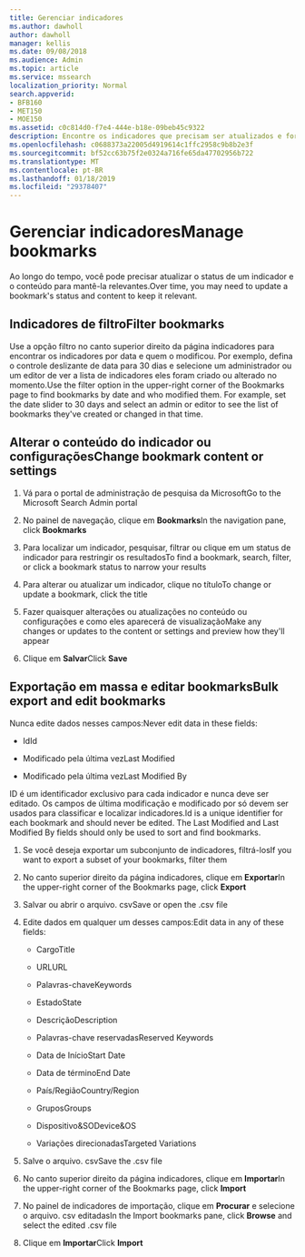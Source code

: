 ```yaml
---
title: Gerenciar indicadores
ms.author: dawholl
author: dawholl
manager: kellis
ms.date: 09/08/2018
ms.audience: Admin
ms.topic: article
ms.service: mssearch
localization_priority: Normal
search.appverid:
- BFB160
- MET150
- MOE150
ms.assetid: c0c814d0-f7e4-444e-b18e-09beb45c9322
description: Encontre os indicadores que precisam ser atualizados e formas em massa editar indicador resultados para o Microsoft Search
ms.openlocfilehash: c0688373a22005d4919614c1ffc2958c9b8b2e3f
ms.sourcegitcommit: bf52cc63b75f2e0324a716fe65da47702956b722
ms.translationtype: MT
ms.contentlocale: pt-BR
ms.lasthandoff: 01/18/2019
ms.locfileid: "29378407"
---
```

# <a name="manage-bookmarks"></a><span data-ttu-id="22673-103">Gerenciar indicadores</span><span class="sxs-lookup"><span data-stu-id="22673-103">Manage bookmarks</span></span>

<span data-ttu-id="22673-104">Ao longo do tempo, você pode precisar atualizar o status de um indicador e o conteúdo para mantê-la relevantes.</span><span class="sxs-lookup"><span data-stu-id="22673-104">Over time, you may need to update a bookmark's status and content to keep it relevant.</span></span> 
  
## <a name="filter-bookmarks"></a><span data-ttu-id="22673-105">Indicadores de filtro</span><span class="sxs-lookup"><span data-stu-id="22673-105">Filter bookmarks</span></span>

<span data-ttu-id="22673-p101">Use a opção filtro no canto superior direito da página indicadores para encontrar os indicadores por data e quem o modificou. Por exemplo, defina o controle deslizante de data para 30 dias e selecione um administrador ou um editor de ver a lista de indicadores eles foram criado ou alterado no momento.</span><span class="sxs-lookup"><span data-stu-id="22673-p101">Use the filter option in the upper-right corner of the Bookmarks page to find bookmarks by date and who modified them. For example, set the date slider to 30 days and select an admin or editor to see the list of bookmarks they've created or changed in that time.</span></span>
  
## <a name="change-bookmark-content-or-settings"></a><span data-ttu-id="22673-108">Alterar o conteúdo do indicador ou configurações</span><span class="sxs-lookup"><span data-stu-id="22673-108">Change bookmark content or settings</span></span>

1. <span data-ttu-id="22673-109">Vá para o portal de administração de pesquisa da Microsoft</span><span class="sxs-lookup"><span data-stu-id="22673-109">Go to the Microsoft Search Admin portal</span></span>
    
2. <span data-ttu-id="22673-110">No painel de navegação, clique em **Bookmarks**</span><span class="sxs-lookup"><span data-stu-id="22673-110">In the navigation pane, click **Bookmarks**</span></span>
    
3. <span data-ttu-id="22673-111">Para localizar um indicador, pesquisar, filtrar ou clique em um status de indicador para restringir os resultados</span><span class="sxs-lookup"><span data-stu-id="22673-111">To find a bookmark, search, filter, or click a bookmark status to narrow your results</span></span>
    
4. <span data-ttu-id="22673-112">Para alterar ou atualizar um indicador, clique no título</span><span class="sxs-lookup"><span data-stu-id="22673-112">To change or update a bookmark, click the title</span></span>
    
5. <span data-ttu-id="22673-113">Fazer quaisquer alterações ou atualizações no conteúdo ou configurações e como eles aparecerá de visualização</span><span class="sxs-lookup"><span data-stu-id="22673-113">Make any changes or updates to the content or settings and preview how they'll appear</span></span> 
    
6. <span data-ttu-id="22673-114">Clique em **Salvar**</span><span class="sxs-lookup"><span data-stu-id="22673-114">Click **Save**</span></span>
    
## <a name="bulk-export-and-edit-bookmarks"></a><span data-ttu-id="22673-115">Exportação em massa e editar bookmarks</span><span class="sxs-lookup"><span data-stu-id="22673-115">Bulk export and edit bookmarks</span></span>

<span data-ttu-id="22673-116">Nunca edite dados nesses campos:</span><span class="sxs-lookup"><span data-stu-id="22673-116">Never edit data in these fields:</span></span>
  
- <span data-ttu-id="22673-117">Id</span><span class="sxs-lookup"><span data-stu-id="22673-117">Id</span></span>
    
- <span data-ttu-id="22673-118">Modificado pela última vez</span><span class="sxs-lookup"><span data-stu-id="22673-118">Last Modified</span></span>
    
- <span data-ttu-id="22673-119">Modificado pela última vez</span><span class="sxs-lookup"><span data-stu-id="22673-119">Last Modified By</span></span>
    
<span data-ttu-id="22673-p102">ID é um identificador exclusivo para cada indicador e nunca deve ser editado. Os campos de última modificação e modificado por só devem ser usados para classificar e localizar indicadores.</span><span class="sxs-lookup"><span data-stu-id="22673-p102">Id is a unique identifier for each bookmark and should never be edited. The Last Modified and Last Modified By fields should only be used to sort and find bookmarks.</span></span>
  
1. <span data-ttu-id="22673-122">Se você deseja exportar um subconjunto de indicadores, filtrá-los</span><span class="sxs-lookup"><span data-stu-id="22673-122">If you want to export a subset of your bookmarks, filter them</span></span>
    
2. <span data-ttu-id="22673-123">No canto superior direito da página indicadores, clique em **Exportar**</span><span class="sxs-lookup"><span data-stu-id="22673-123">In the upper-right corner of the Bookmarks page, click **Export**</span></span>
    
3. <span data-ttu-id="22673-124">Salvar ou abrir o arquivo. csv</span><span class="sxs-lookup"><span data-stu-id="22673-124">Save or open the .csv file</span></span>
    
4. <span data-ttu-id="22673-125">Edite dados em qualquer um desses campos:</span><span class="sxs-lookup"><span data-stu-id="22673-125">Edit data in any of these fields:</span></span>
   - <span data-ttu-id="22673-126">Cargo</span><span class="sxs-lookup"><span data-stu-id="22673-126">Title</span></span>
    
   - <span data-ttu-id="22673-127">URL</span><span class="sxs-lookup"><span data-stu-id="22673-127">URL</span></span>
    
   - <span data-ttu-id="22673-128">Palavras-chave</span><span class="sxs-lookup"><span data-stu-id="22673-128">Keywords</span></span>
    
   - <span data-ttu-id="22673-129">Estado</span><span class="sxs-lookup"><span data-stu-id="22673-129">State</span></span>
    
   - <span data-ttu-id="22673-130">Descrição</span><span class="sxs-lookup"><span data-stu-id="22673-130">Description</span></span>
    
   - <span data-ttu-id="22673-131">Palavras-chave reservadas</span><span class="sxs-lookup"><span data-stu-id="22673-131">Reserved Keywords</span></span>
    
   - <span data-ttu-id="22673-132">Data de Início</span><span class="sxs-lookup"><span data-stu-id="22673-132">Start Date</span></span>
    
   - <span data-ttu-id="22673-133">Data de término</span><span class="sxs-lookup"><span data-stu-id="22673-133">End Date</span></span>
    
   - <span data-ttu-id="22673-134">País/Região</span><span class="sxs-lookup"><span data-stu-id="22673-134">Country/Region</span></span>
    
   - <span data-ttu-id="22673-135">Grupos</span><span class="sxs-lookup"><span data-stu-id="22673-135">Groups</span></span>
    
   - <span data-ttu-id="22673-136">Dispositivo&amp;SO</span><span class="sxs-lookup"><span data-stu-id="22673-136">Device&amp;OS</span></span>
    
   - <span data-ttu-id="22673-137">Variações direcionadas</span><span class="sxs-lookup"><span data-stu-id="22673-137">Targeted Variations</span></span>
    
5. <span data-ttu-id="22673-138">Salve o arquivo. csv</span><span class="sxs-lookup"><span data-stu-id="22673-138">Save the .csv file</span></span>
    
6. <span data-ttu-id="22673-139">No canto superior direito da página indicadores, clique em **Importar**</span><span class="sxs-lookup"><span data-stu-id="22673-139">In the upper-right corner of the Bookmarks page, click **Import**</span></span>
    
7. <span data-ttu-id="22673-140">No painel de indicadores de importação, clique em **Procurar** e selecione o arquivo. csv editadas</span><span class="sxs-lookup"><span data-stu-id="22673-140">In the Import bookmarks pane, click **Browse** and select the edited .csv file</span></span> 
    
8. <span data-ttu-id="22673-141">Clique em **Importar**</span><span class="sxs-lookup"><span data-stu-id="22673-141">Click **Import**</span></span>